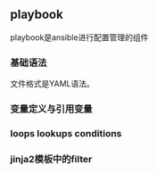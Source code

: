 ## playbook
playbook是ansible进行配置管理的组件
### 基础语法
文件格式是YAML语法。
### 变量定义与引用变量

### loops lookups conditions

### jinja2模板中的filter
